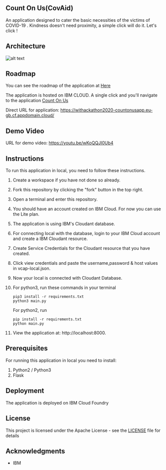 ## Count On Us(CovAid)

An application designed to cater the basic necessities of the victims of COVID-19 . Kindness doesn't need proximity, a simple click will do it. Let's click !


## Architecture
![alt text](https://github.com/Parul1224/WiTHackathon2020-CountOnUsApp/blob/master/Architecture.png?raw=true)

## Roadmap
You can see the roadmap of the application at [Here](https://drive.google.com/file/d/1vnQcntta6ATZwshtdCS8XIRsAbu3kbQM/view?usp=drivesdk) 

The application is hosted on IBM CLOUD. A single click and you'll navigate to the application [Count On Us](https://withackathon2020-countonusapp.eu-gb.cf.appdomain.cloud/)


Direct URL for application: https://withackathon2020-countonusapp.eu-gb.cf.appdomain.cloud/ 

## Demo Video
URL for demo video: https://youtu.be/wKoQQJI0Ub4

## Instructions

To run this application in local, you need to follow these instructions.

1. Create a workspace if you have not done so already.
2. Fork this repository by clicking the "fork" button in the top right.
3. Open a terminal and enter this repository.
4. You should have an account created on IBM Cloud. For now you can use the Lite plan.
5. The application is using IBM's Cloudant database.
6. For connecting local with the database, login to your IBM Cloud account and create a IBM Cloudant resource.
7. Create Service Credentials for the Cloudant resource that you have created.
8. Click view credentials and paste the username,password & host values in vcap-local.json.
9. Now your local is connected with Cloudant Database.
10. For python3, run these commands in your terminal
    ```
    pip3 install -r requirements.txt
    python3 main.py
    ```
    For python2, run
    ```
    pip install -r requirements.txt
    python main.py
    ``` 
 
11. View the application at: http://localhost:8000.

## Prerequisites

For running this application in local you need to install:
1. Python2 / Python3
2. Flask


## Deployment

The application is deployed on IBM Cloud Foundry


## License

This project is licensed under the Apache License - see the [LICENSE](LICENSE) file for details

## Acknowledgments

* IBM
